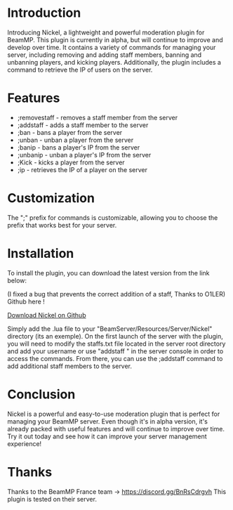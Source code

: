 # Introduction

Introducing Nickel, a lightweight and powerful moderation plugin for BeamMP. This plugin is currently in alpha, but will continue to improve and develop over time. It contains a variety of commands for managing your server, including removing and adding staff members, banning and unbanning players, and kicking players. Additionally, the plugin includes a command to retrieve the IP of users on the server.

# Features
- ;removestaff - removes a staff member from the server
- ;addstaff - adds a staff member to the server
- ;ban - bans a player from the server
- ;unban - unban a player from the server
- ;banip - bans a player's IP from the server
- ;unbanip - unban a player's IP from the server
- ;Kick - kicks a player from the server
- ;ip - retrieves the IP of a player on the server

# Customization
The ";" prefix for commands is customizable, allowing you to choose the prefix that works best for your server.

# Installation
To install the plugin, you can download the latest version from the link below:

(I fixed a bug that prevents the correct addition of a staff, Thanks to O1LER) Github here !

[Download Nickel on Github](https://github.com/boubouleuh/Nickel-BeamMP-Plugin)

Simply add the .lua file to your "BeamServer/Resources/Server/Nickel" directory (its an exemple). On the first launch of the server with the plugin, you will need to modify the staffs.txt file located in the server root directory and add your username or use "addstaff <username>" in the server console in order to access the commands. From there, you can use the ;addstaff command to add additional staff members to the server.

# Conclusion
Nickel is a powerful and easy-to-use moderation plugin that is perfect for managing your BeamMP server. Even though it's in alpha version, it's already packed with useful features and will continue to improve over time. Try it out today and see how it can improve your server management experience!

# Thanks
Thanks to the BeamMP France team -> https://discord.gg/BnRsCdrgvh
This plugin is tested on their server.
